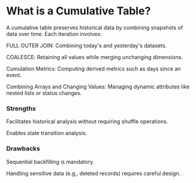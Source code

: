 # What is a Cumulative Table?

A cumulative table preserves historical data by combining snapshots of data over time. Each iteration involves:

FULL OUTER JOIN: Combining today's and yesterday's datasets.

COALESCE: Retaining all values while merging unchanging dimensions.

Cumulation Metrics: Computing derived metrics such as days since an event.

Combining Arrays and Changing Values: Managing dynamic attributes like nested lists or status changes.

### Strengths

Facilitates historical analysis without requiring shuffle operations.

Enables state transition analysis.

### Drawbacks

Sequential backfilling is mandatory.

Handling sensitive data (e.g., deleted records) requires careful design.
